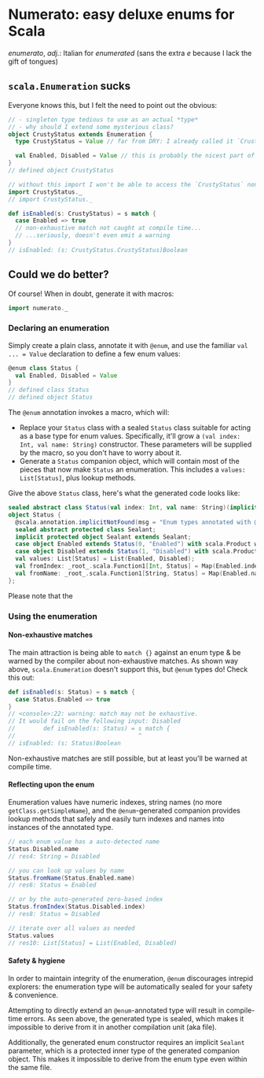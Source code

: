 # Numerato: easy deluxe enums for Scala

_enumerato_, _adj._: Italian for _enumerated_ (sans the extra _e_ because I
lack the gift of tongues)

## `scala.Enumeration` sucks

Everyone knows this, but I felt the need to point out the obvious:

```scala
// - singleton type tedious to use as an actual *type*
// - why should I extend some mysterious class?
object CrustyStatus extends Enumeration {
  type CrustyStatus = Value // far from DRY: I already called it `CrustyStatus`!

  val Enabled, Disabled = Value // this is probably the nicest part of `Enumeration`
}
// defined object CrustyStatus

// without this import I won't be able to access the `CrustyStatus` non-singleton type
import CrustyStatus._
// import CrustyStatus._

def isEnabled(s: CrustyStatus) = s match {
  case Enabled => true
  // non-exhaustive match not caught at compile time...
  // ...seriously, doesn't even emit a warning
}
// isEnabled: (s: CrustyStatus.CrustyStatus)Boolean
```

## Could we do better?

Of course! When in doubt, generate it with macros:

```scala
import numerato._
```

### Declaring an enumeration

Simply create a plain class, annotate it with `@enum`, and use the familiar
`val ... = Value` declaration to define a few enum values:

```scala
@enum class Status {
  val Enabled, Disabled = Value
}
// defined class Status
// defined object Status
```

The `@enum` annotation invokes a macro, which will:

* Replace your `Status` class with a sealed `Status` class suitable for acting
  as a base type for enum values. Specifically, it'll grow a `(val index: Int,
  val name: String)` constructor. These parameters will be supplied by the
  macro, so you don't have to worry about it.
* Generate a `Status` companion object, which will contain most of the pieces
  that now make `Status` an enumeration. This includes a `values:
  List[Status]`, plus lookup methods.

Give the above `Status` class, here's what the generated code looks like:

```scala
sealed abstract class Status(val index: Int, val name: String)(implicit sealant: Status.Sealant);
object Status {
  @scala.annotation.implicitNotFound(msg = "Enum types annotated with @enum can not be extended directly. To add another value to the enum, please adjust your `def ... = Value` declaration.")
  sealed abstract protected class Sealant;
  implicit protected object Sealant extends Sealant;
  case object Enabled extends Status(0, "Enabled") with scala.Product with scala.Serializable;
  case object Disabled extends Status(1, "Disabled") with scala.Product with scala.Serializable;
  val values: List[Status] = List(Enabled, Disabled);
  val fromIndex: _root_.scala.Function1[Int, Status] = Map(Enabled.index.->(Enabled), Disabled.index.->(Disabled));
  val fromName: _root_.scala.Function1[String, Status] = Map(Enabled.name.->(Enabled), Disabled.name.->(Disabled))
};
```

Please note that the

### Using the enumeration

#### Non-exhaustive matches

The main attraction is being able to `match {}` against an enum type & be
warned by the compiler about non-exhaustive matches. As shown way above,
`scala.Enumeration` doesn't support this, but `@enum` types do! Check this out:

```scala
def isEnabled(s: Status) = s match {
  case Status.Enabled => true
}
// <console>:22: warning: match may not be exhaustive.
// It would fail on the following input: Disabled
//        def isEnabled(s: Status) = s match {
//                                   ^
// isEnabled: (s: Status)Boolean
```

Non-exhaustive matches are still possible, but at least you'll be warned at
compile time.

#### Reflecting upon the enum

Enumeration values have numeric indexes, string names (no more
`getClass.getSimpleName`), and the `@enum`-generated companion provides lookup
methods that safely and easily turn indexes and names into instances of the
annotated type.

```scala
// each enum value has a auto-detected name
Status.Disabled.name
// res4: String = Disabled

// you can look up values by name
Status.fromName(Status.Enabled.name)
// res6: Status = Enabled

// or by the auto-generated zero-based index
Status.fromIndex(Status.Disabled.index)
// res8: Status = Disabled

// iterate over all values as needed
Status.values
// res10: List[Status] = List(Enabled, Disabled)
```

#### Safety & hygiene

In order to maintain integrity of the enumeration, `@enum` discourages intrepid
explorers: the enumeration type will be automatically sealed for your safety &
convenience.

Attempting to directly extend an `@enum`-annotated type will result in
compile-time errors. As seen above, the generated type is sealed, which makes
it impossible to derive from it in another compilation unit (aka file).

Additionally, the generated enum constructor requires an implicit `Sealant`
parameter, which is a protected inner type of the generated companion object.
This makes it impossible to derive from the enum type even within the same
file.
